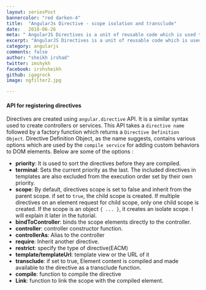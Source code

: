 ```yaml
---
layout: seriesPost
bannercolor: "red darken-4"
title:  "AngularJs Directive - scope isolation and transclude"
date:   2018-06-26
meta: " AngularJS Directives is a unit of reusable code which is used to add custom behavior to HTML elements or attributes."
excerpt: "AngularJS Directives is a unit of reusable code which is used to add custom behavior to HTML elements or attributes."
category: angularjs
comments: false
author: "sheikh irshad"
twitter: imshykh	
facebook: irshsheikh
github: igagrock
image: ngfilter2.jpg

---
```


####  API for registering directives

Directives are created using `angular.directive` API. It is a similar syntax used to create controllers or services. This API takes a `directive name` followed by a factory function which returns a `Directive Definition Object`. Directive Definition Object, as the name suggests, contains various options which are used by the `compile service`  for adding custom behaviors to DOM elements. 
Below are some of the options :
* **priority**: It is used to sort the directives before they are compiled.
* **terminal**: Sets the current priority as the last. The included directives in templates are also excluded from the execution order set by their own priority.
* **scope**: By default, directives scope is set to false and inherit from the parent scope. if set to `true`, the child scope is created. If multiple directives on an element request for child scope, only one child scope is created. If the scope is an object `{ ... }`, it creates an isolate scope. I will explain it later in the tutorial.
* **bindToController**: binds the scope elements directly to the controller.
* **controller**: controller constructor function. 
* **controllerAs**: Alias to the controller
* **require**:  Inherit another directive.
* **restrict**: specify the type of directive(EACM)
* **template/templateUrl**: template view or the URL of it
* **transclude**: if set to true, Element content is compiled and made available to the directive as a transclude function.
* **compile**: function to compile the directive
* **Link**: function to link the scope with the compiled element.


